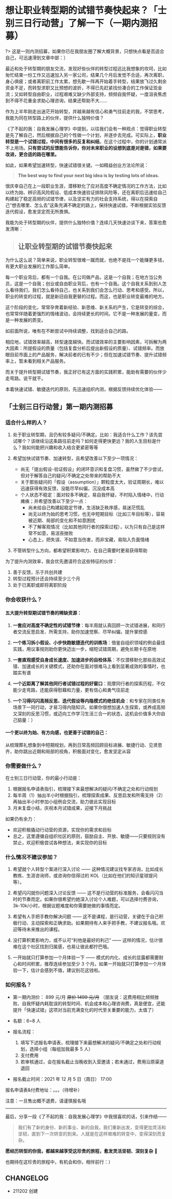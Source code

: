 # 想让职业转型期的试错节奏快起来？「士别三日行动营」了解一下（一期内测招募）

  

?> 这是一则内测招募，如果你已在我朋友圈了解大概背景，只想快点看是否适合自己，可迅速滑到文章中部：）


最近和处于转型期的朋友交流，发现好些伙伴的转型过程远比我想象的坎坷，比如匆忙结束一份工作又迅速加入另一家公司，结果几个月后发觉不合适，再次离职，身心俱疲；或者离职前工作太累，想先歇一阵再开始着手转型，结果放飞过久剩余资金不足，而转型求职又比预想的波折，不得已先赶紧找份凑合的工作保证现金流；又如转型自由职业，过程艰难又缺少外部支持，频频自我怀疑，一度沮丧焦虑到不得不花重金求助心理咨询，结果还帮助不大……

作为上半年刚走出迷茫开始转型，并越来越有信心和勇气往前走的我，不禁思考，我能为同在转型路上的伙伴，提供什么独特价值？

《了不起的我：自我发展心理学》中提到，以往我们会有一种观点：觉得职业转型是先了解自己，然后根据自己的个性做一个计划，并逐步去完成。可实际上，**职业转型是一个试错过程，中间有很多的反复和纠结**。在这个过程中，你的计划通常派不上用场。**只有尝试的反馈能告诉你，你对未来职业的设想到底是对是错，如果要改进，更合适的路在哪里。**

如此，如果希望加速转型，快速试错很关键。一如精益创业方法论所说：

> **The best way to find your next big idea is by  testing lots of ideas.**

很庆幸自己在上一段职业生涯，潜移默化了应对高度不确定情况的工作方法，比如以终为始、辨识高风险假设、低成本快速验证排除风险等，还在离职后迅速给自己构建起了稳定高频的试错节律，以及坚实有力的社会支持系统，得以在探索自己“想去哪里、怎么去”这条充满不确定的路上，保持快速试错，不断根据实验反馈迭代假设，愈发坚定而无所畏惧。

我能为处于转型期的伙伴，提供什么独特价值？连续几天快速访谈下来，答案也愈发清晰：

> ## 让职业转型期的试错节奏快起来

为什么这么说？简单来说，职业转型很难一蹴而就，也绝不是找一个能赚更多钱，有更大职业发展的工作那么简单。

每一个职业背后，都有一个自我。在公司做产品，这是一个自我；在地方当公务员，这是一个自我；创业或自由职业背后，也有一个自我。这个自我关系到别人怎么看待我们，我们怎么看待自己，也关系到我们会怎么行动、思考和感受。所以，职业的转变的过程，就是新旧自我更替的过程。而这，也是职业转变最难的地方。

这个阶段的变化，常常孕育着新经验、新思维、新关系的产生，它是转变的综合，也常常伴随着更强烈的情绪波动，会持续更长的时间。它不是一种发展的量变，而是一种发展的质变。

如前面所说，唯有在不断尝试中持续调整，找到适合自己的路。

相应地，试错效率越高，转型速度越快。而试错效率的主要影响因素，可拆解为两大因素：所提假设的质量（包括复盘分析后提出新假设的质量）、试错频率。而放眼目前市面上的产品服务，解决前者的已有不少；但在加速试错节奏、提升试错频率上，暂未看到相关产品服务。

而关于提升转型期试错节奏，我正好已有这方面的实践积累，能助有需要的伙伴少走弯路。说干就干。

本着快速试错、敏捷迭代的原则，先迅速组织内测，根据反馈持续优化体验——

## 「士别三日行动营」第一期内测招募

### 适合什么样的人？

1. 处于职业转型期，且仍有较多疑问/不确定。比如：我适合什么工作？该先尝试哪个？该继续沿这条路往前走吗？如何走得更快更远？我的人生目标是什么？我如何能把兴趣和收入结合更紧密等等

2. 希望加快试错节奏、加速转型，且希望改善以下至少一项情况：
    * 尚无「提出假设-验证假设」的闭环意识和复盘习惯，虽然做了不少尝试，但对于解答自己的疑问/不确定之处带来的帮助不大
    * 关于那些疑问的「假设（assumption）」颗粒度太大，验证周期长，难以迅速获得有效反馈，没能尽早纠偏，沉没成本高
    * 个人状态不稳定：面对较多不确定，易自我怀疑，不时陷入情绪中，行动瘫痪；并希望改善以下至少一点：
        * 尚未给自己构建起稳定节律，生活缺乏秩序感，易迷茫慌乱
        * 尚无以终为始的思考习惯，也无中短期目标（比如三年目标等），容易被近期、局部的变化和不如意困扰
        * 不了解客观情况（比如其他同行者的探索过程），以为只有自己是这样常不如意，易沮丧挫败
        * 心态上，把失误、不如意当伤害，而非宝藏，易陷入负面情绪

3. 不管转型什么方向，都希望积累影响力、在自己需要时更易获得帮助

为了提升内测效率，我会优先邀请符合这些特征的伙伴：
1. 善于反馈，乐于共创共建
2. 转型过程预计还会持续至少三个月
3. 处于已离职或即将离职阶段

### 你会收获什么？

#### 五大提升转型期试错节奏的稀缺资源：

1. **一套应对高度不确定性的试错节律**：每半周就认真回顾一次试错进展，和同行者交流反思启发、所需支持，助你加速觉察、尽早纠偏，提升掌控感

2. **一个练习拆小假设、小步快跑敏捷迭代的训练场**：借鉴自组织领域的例会最佳实践，用议事规则助你更快迈出一步，缩短试错周期，避免长期卡在原地
3. **一套直观感受自身成长速度、加速进步的自检体系**：不仅潜移默化那些高效试错、加速成长的关键模式，还助你在面对很难马上看到显著成效的事情时，也踏实有谱
4. **一个近距离了解其他同行者试错过程的好窗口**：观摩同行者的探索历程，不仅能少走弯路，还能获得慰藉和力量，更有信心和勇气往前走
5. **一个习得闪闪高频反思、迭代假设等内隐模式的绝佳机会**：和专家在同类任务场景下一同行动，才易习得内隐知识。如果你很想加速人生探索，或养成高频又深刻的反思习惯，或迈向工作学习生活三合一的状态，这机会价值多大你自己掂量：）

#### 一个更以终为始、有方向感，也更善于试错的自己：

从梳理葬礼想象到中短期规划，再到日常高频回顾目标进展、敏捷行动、见贤思齐，助你跳出近期和局部的视角，积极面对变化，愈发坚定从容


### 你需要做什么？

在士别三日行动营，你的最小行动是：

1. 根据报名申请表指引，梳理接下来最想解决的疑问/不确定之处和行动规划
2. 每半周（1）抽出半小时根据指引，梳理探索成果、反思启发和所需支持（2）再抽出半小时参加小组例会交流，助力彼此实现目标
3. 月末复盘小结，庆祝本月试错成果，迎接下月挑战

如果仍有余力：

- 欢迎积极撬动行动营的资源，实现你的需求和目标
- 总之，这里遵循自组织社区的原则，鼓励自主、开放、敏捷——只要规则没有禁止，欢迎积极尝试各种想法，来实现你的目标


### 什么情况不建议参加？

1. 希望就个人转型个案进行深入讨论 —— 这种情况建议找专家咨询，比如成长教练、生涯咨询师，或咨询你信得过的 KOL（比如在他们的知识星球提问等）。

2. 希望闪闪就你问题深入讨论反馈 —— 这不是行动营的标准服务，会看闪闪当时的节奏而定。如果你很希望约她深入讨论个人难题，可以选择付费咨询，3k-10k/小时，根据议题难度和你需要她做的事情而定。

3. 希望有人手把手教你解决问题 —— 这不是课程，是行动营，关键在于自己积极行动、主动探索和正确求助。如果期待有人来手把手教，不建议报名哦。欢迎等待未来推出的课程。

4. 没打算积累影响力，或不认可“利他是最好的利己” —— 这样的情况，估计很难在这个社区找到归属感，也易让彼此都拧巴哦。

5. 一开始就只打算参加一个月体验一下 —— 模式的内化、成长的显露都需要耐心和时间积累，推荐连续参加至少 3 个月。如果一开始就只打算参加一个月体验一下，估计会感到不值，建议别花这钱啦。

### 如何报名？

- 第一期内测价： 899 元/月 ~~原价 1499 元/月~~ （朋友说：这费用相比频频挫败、自我怀疑内耗耽误的转型时间、机会成本和心理咨询费，真是便宜，还能提升「快速试错」这项对当前充满变化的时代至关重要的能力，太值了）

- 名额：6~8 人

- 报名流程：
    1. 填写下述报名申请表，梳理接下来最想解决的疑问/不确定之处和行动规划，选择小组（每组加我最多 5 人）
    2. 支付费用
    3. 若审核通过，会在报名截止当晚收到入营邀请；若未通过，费用沿原渠道退回

- 报名截止时间：2021 年 12 月 5 日（周日） 17:00 

报名申请表&付费地址：。。。（待增补）

注意：一旦售出概不退费，请谨慎报名哦

---

最后，分享一段《了不起的我：自我发展心理学》中我很喜欢的话，引来作结——

> 我们有了新的身份、新的事业、新的自我，我们重新出发，变得更加灵活和坚韧，直到下一次转变的到来。人就是在这样艰难的转变中，变得深刻而复杂。

**愿经历转型的你我，都越来越享受这珍贵的旅程，愈发灵活坚韧、深刻复杂** 🤗 

也期待在这珍贵的旅程中，有机会和你，相伴前行：）

## CHANGELOG 

- 211202 创建